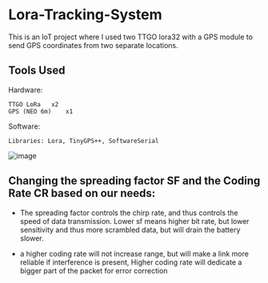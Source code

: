 # Lora-Tracking-System
 This is an IoT project where I used two TTGO lora32 with a GPS module to send GPS coordinates from two separate locations.

## Tools Used

Hardware:
```
TTGO LoRa	x2
GPS (NEO 6m)	x1
```
Software:
```
Libraries: Lora, TinyGPS++, SoftwareSerial
```


![image](https://user-images.githubusercontent.com/81851926/169716993-6c4ed5e3-4ca4-43de-bf8c-706ae3f67546.png)



## Changing the spreading factor SF and the Coding Rate CR based on our needs:

- The spreading factor controls the chirp rate, and thus controls the speed of data transmission. Lower sf means higher bit rate, but lower sensitivity and thus more scrambled data, but will drain the battery slower.

- a higher coding rate will not increase range, but will make a link more reliable if interference is present, Higher coding rate will dedicate a bigger part of the packet for error correction
